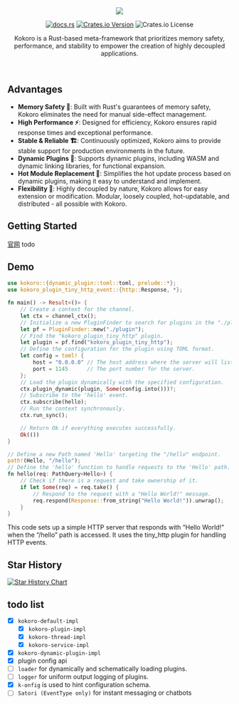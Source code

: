 <div align="center" alt="Kokoro">
  <a href="https://www.kokoro-rs.dev"><img src="https://github.com/BERADQ/kokoro-rs/assets/78293733/57a6178e-186f-4526-8ff9-52dd88712daa"></img></a>

  [![docs.rs](https://img.shields.io/docsrs/kokoro)](https://docs.rs/kokoro/latest/kokoro/)
  [![Crates.io Version](https://img.shields.io/crates/v/kokoro)](https://crates.io/crates/kokoro)
  ![Crates.io License](https://img.shields.io/crates/l/kokoro)
  
  <p>Kokoro is a Rust-based meta-framework that prioritizes memory safety, performance, and stability to empower the creation of highly decoupled applications.</p>

</div>

<br/>

## Advantages

- **Memory Safety 🦀**: Built with Rust's guarantees of memory safety, Kokoro eliminates the need for manual side-effect management.
- **High Performance ⚡️**: Designed for efficiency, Kokoro ensures rapid response times and exceptional performance.
- **Stable & Reliable 🏗️**: Continuously optimized, Kokoro aims to provide stable support for production environments in the future.
- **Dynamic Plugins 🔌**: Supports dynamic plugins, including WASM and dynamic linking libraries, for functional expansion.
- **Hot Module Replacement 🔄**: Simplifies the hot update process based on dynamic plugins, making it easy to understand and implement.
- **Flexibility 🌟**: Highly decoupled by nature, Kokoro allows for easy extension or modification. Modular, loosely coupled, hot-updatable, and distributed - all possible with Kokoro.

## Getting Started

[官网](https://www.kokoro-rs.dev)
todo

## Demo

```rust
use kokoro::{dynamic_plugin::toml::toml, prelude::*};
use kokoro_plugin_tiny_http_event::{http::Response, *};

fn main() -> Result<()> {
    // Create a context for the channel.
    let ctx = channel_ctx();
    // Initialize a new PluginFinder to search for plugins in the "./plugin" directory.
    let pf = PluginFinder::new("./plugin");
    // Find the "kokoro_plugin_tiny_http" plugin.
    let plugin = pf.find("kokoro_plugin_tiny_http");
    // Define the configuration for the plugin using TOML format.
    let config = toml! {
        host = "0.0.0.0" // The host address where the server will listen.
        port = 1145      // The port number for the server.
    };
    // Load the plugin dynamically with the specified configuration.
    ctx.plugin_dynamic(plugin, Some(config.into()))?;
    // Subscribe to the 'hello' event.
    ctx.subscribe(hello);
    // Run the context synchronously.
    ctx.run_sync();

    // Return Ok if everything executes successfully.
    Ok(())
}

// Define a new Path named 'Hello' targeting the "/hello" endpoint.
path!(Hello, "/hello");
// Define the 'hello' function to handle requests to the 'Hello' path.
fn hello(req: PathQuery<Hello>) {
    // Check if there is a request and take ownership of it.
    if let Some(req) = req.take() {
        // Respond to the request with a "Hello World!" message.
        req.respond(Response::from_string("Hello World!")).unwrap();
    }
}

```

This code sets up a simple HTTP server that responds with “Hello World!” when the “/hello” path is accessed.
It uses the tiny_http plugin for handling HTTP events.

## Star History

<a href="https://star-history.com/#kokoro-rs/kokoro&Date">
  <picture>
    <source media="(prefers-color-scheme: dark)" srcset="https://api.star-history.com/svg?repos=kokoro-rs/kokoro&type=Date&theme=dark" />
    <source media="(prefers-color-scheme: light)" srcset="https://api.star-history.com/svg?repos=kokoro-rs/kokoro&type=Date" />
    <img alt="Star History Chart" src="https://api.star-history.com/svg?repos=kokoro-rs/kokoro&type=Date" />
  </picture>
</a>

<br/>

## todo list

- [x] `kokoro-default-impl`
  - [x] `kokoro-plugin-impl`
  - [x] `kokoro-thread-impl`
  - [x] `kokoro-service-impl`
- [x] `kokoro-dynamic-plugin-impl`
- [x] plugin config api
- [ ] `loader` for dynamically and schematically loading plugins.
- [ ] `logger` for uniform output logging of plugins.
- [x] `k-onfig` is used to hint configuration schema.
- [ ] `Satori (EventType only)` for instant messaging or chatbots
